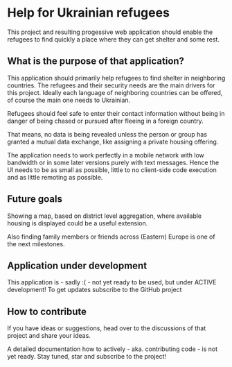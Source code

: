 # Help for Ukrainian refugees

This project and resulting progessive web application should enable
the refugees to find quickly a place where they can get shelter and
some rest.

## What is the purpose of that application?

This application should primarily help refugees to find shelter in
neighboring countries. The refugees and their security needs are the
main drivers for this project. Ideally each language of neighboring
countries can be offered, of course the main one needs to Ukrainian.

Refugees should feel safe to enter their contact information without
being in danger of being chased or pursued after fleeing in a
foreign country.

That means, no data is being revealed unless the person or group has
granted a mutual data exchange, like assigning a private housing
offering.

The application needs to work perfectly in a mobile network with low
bandwidth or in some later versions purely with text messages. Hence
the UI needs to be as small as possible, little to no client-side
code execution and as little remoting as possible.

## Future goals

Showing a map, based on district level aggregation, where available
housing is displayed could be a useful extension.

Also finding family members or friends across (Eastern) Europe is
one of the next milestones.

## Application under development

This application is - sadly :( - not yet ready to be used, but under
ACTIVE development! To get updates subscribe to the GitHub project

## How to contribute

If you have ideas or suggestions, head over to the discussions of that
project and share your ideas.

A detailed documentation how to actively - aka. contributing code - is
not yet ready. Stay tuned, star and subscribe to the project!
